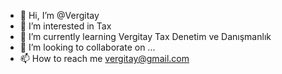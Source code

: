 - 👋 Hi, I’m @Vergitay
- 👀 I’m interested in Tax
- 🌱 I’m currently learning Vergitay Tax Denetim ve Danışmanlık
- 💞️ I’m looking to collaborate on ...
- 📫 How to reach me vergitay@gmail.com

<!---
Vergitay/Vergitay Vergitay Tax Denetim ve Danışmanlık hizmeti olarak alanında uzman,
mevzuata ve uygulamalara hakim, kurum geçmişi olan denetçi ve uzman ekibimizle 
siz değerli müşterilerimize danışmanlık  ve hukuki yardım hizmeti vermekteyiz..
--->
